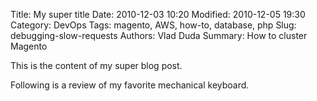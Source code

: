 Title: My super title
Date: 2010-12-03 10:20
Modified: 2010-12-05 19:30
Category: DevOps
Tags: magento, AWS, how-to, database, php
Slug: debugging-slow-requests
Authors: Vlad Duda
Summary: How to cluster Magento

This is the content of my super blog post.

Following is a review of my favorite mechanical keyboard.
